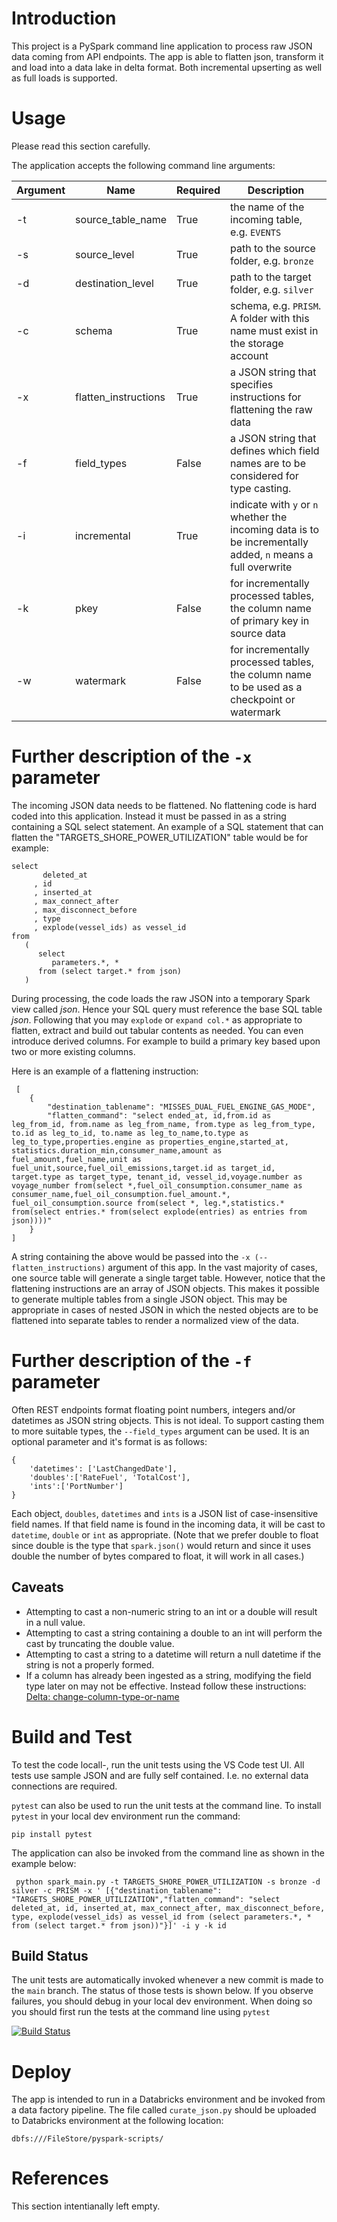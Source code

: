 # Introduction 
This project is a PySpark command line application to process raw JSON data coming from API endpoints. The app is able to flatten json, transform it and load into a data lake in delta format. Both incremental upserting as well as full loads is supported. 

# Usage
Please read this section carefully.

The application accepts the following command line arguments:

Argument | Name | Required |Description
----|---|-----|----
-t | source_table_name | True | the name of the incoming table, e.g. `EVENTS`
-s | source_level | True | path to the source folder, e.g. `bronze`
-d | destination_level | True | path to the target folder, e.g. `silver`
-c | schema | True | schema, e.g. `PRISM`. A folder with this name must exist in the storage account
-x | flatten_instructions | True | a JSON string that specifies instructions for flattening the raw data
-f | field_types | False | a JSON string that defines which field names are to be considered for type casting.
-i | incremental | True | indicate with `y` or `n` whether the incoming data is to be incrementally added, `n` means a full overwrite
-k | pkey | False |for incrementally processed tables, the column name of primary key in source data
-w | watermark | False | for incrementally processed tables, the column name to be used as a checkpoint or watermark


# Further description of the `-x` parameter
The incoming JSON data needs to be flattened. No flattening code is hard coded into this application. Instead it must be passed in as a string containing a SQL select statement. An example of a SQL statement that can flatten the "TARGETS_SHORE_POWER_UTILIZATION" table would be for example:

```
select
       deleted_at
     , id
     , inserted_at
     , max_connect_after
     , max_disconnect_before
     , type
     , explode(vessel_ids) as vessel_id
from
   (
	  select
		 parameters.*, *
	  from (select target.* from json)
   )
```

During processing, the code loads the raw JSON into a temporary Spark view called _json_. Hence your SQL query must reference the base SQL table _json_. Following that you may `explode` or `expand col.*` as appropriate to flatten, extract and build out tabular contents as needed. You can even introduce derived columns. For example to build a primary key based upon two or more existing columns.

Here is an example of a flattening instruction:
```
 [
    {
        "destination_tablename": "MISSES_DUAL_FUEL_ENGINE_GAS_MODE",
        "flatten_command": "select ended_at, id,from.id as leg_from_id, from.name as leg_from_name, from.type as leg_from_type, to.id as leg_to_id, to.name as leg_to_name,to.type as leg_to_type,properties.engine as properties_engine,started_at, statistics.duration_min,consumer_name,amount as fuel_amount,fuel_name,unit as fuel_unit,source,fuel_oil_emissions,target.id as target_id, target.type as target_type, tenant_id, vessel_id,voyage.number as voyage_number from(select *,fuel_oil_consumption.consumer_name as consumer_name,fuel_oil_consumption.fuel_amount.*, fuel_oil_consumption.source from(select *, leg.*,statistics.* from(select entries.* from(select explode(entries) as entries from json))))"
    }
]
```

A string containing the above would be passed into the `-x (--flatten_instructions)` argument of this app. In the vast majority of cases, one source table will generate a single target table. However, notice that the flattening instructions are an array of JSON objects. This makes it possible to generate multiple tables from a single JSON object. This may be appropriate in cases of nested JSON in which the nested objects are to be flattened into separate tables to render a normalized view of the data.


# Further description of the `-f` parameter
Often REST endpoints format floating point numbers, integers and/or datetimes as JSON string objects. This is not ideal. To support casting them to more suitable types, the `--field_types` argument can be used. It is an optional parameter and it's format is as follows:
```
{
    'datetimes': ['LastChangedDate'],
    'doubles':['RateFuel', 'TotalCost'],
    'ints':['PortNumber']
}
```
Each object, `doubles`, `datetimes` and `ints` is a JSON list of case-insensitive field names. If that field name is found in the incoming data, it will be cast to `datetime`, `double` or `int` as appropriate. (Note that we prefer double to float since double is the type that `spark.json()` would return and since it uses double the number of bytes compared to float, it will work in all cases.)

## Caveats
* Attempting to cast a non-numeric string to an int or a double will result in a null value.
* Attempting to cast a string containing a double to an int will perform the cast by truncating the double value.
* Attempting to cast a string to a datetime will return a null datetime if the string is not a properly formed.
* If a column has already been ingested as a string, modifying the field type later on may not be effective. Instead follow these instructions: [Delta: change-column-type-or-name](https://docs.delta.io/latest/delta-batch.html#change-column-type-or-name) 

# Build and Test
To test the code locall-, run the unit tests using the VS Code test UI. All tests use sample JSON and are fully self contained. I.e. no external data connections are required.

`pytest` can also be used to run the unit tests at the command line. To install `pytest` in your local dev environment run the command:
```
pip install pytest
```

The application can also be invoked from the command line as shown in the example below:
```
 python spark_main.py -t TARGETS_SHORE_POWER_UTILIZATION -s bronze -d silver -c PRISM -x ' [{"destination_tablename": "TARGETS_SHORE_POWER_UTILIZATION","flatten_command": "select deleted_at, id, inserted_at, max_connect_after, max_disconnect_before, type, explode(vessel_ids) as vessel_id from (select parameters.*, * from (select target.* from json))"}]' -i y -k id
 ```

 ## Build Status
 The unit tests are automatically invoked whenever a new commit is made to the `main` branch. The status of those tests is shown below. If you observe failures, you should debug in your local dev environment. When doing so you should first run the tests at the command line using `pytest`

 [![Build Status](https://dev.azure.com/seaspan-edw/DataOps/_apis/build/status%2Fgeneric-curatejson-sparkapp?branchName=main)](https://dev.azure.com/seaspan-edw/DataOps/_build/latest?definitionId=8&branchName=main)

# Deploy
The app is intended to run in a Databricks environment and be invoked from a data factory pipeline. The file called `curate_json.py` should be uploaded to Databricks environment at the following location:
```
dbfs:///FileStore/pyspark-scripts/
```

# References
This section intentianally left empty.